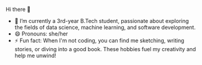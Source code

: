  Hi there 👋
- 🔭 I’m currently a 3rd-year B.Tech student, passionate about exploring the fields of data science, machine learning, and software development.
- 😄 Pronouns: she/her
- ⚡ Fun fact: When I'm not coding, you can find me sketching, writing stories, or diving into a good book. These hobbies fuel my creativity and help me unwind!



<!--
**vaishaliisingh/vaishaliisingh** is a ✨ _special_ ✨ repository because its `README.md` (this file) appears on your GitHub profile.

Here are some ideas to get you started:

- 🔭 I’m currently working on ...
- 🌱 I’m currently learning ...
- 👯 I’m looking to collaborate on ...
- 🤔 I’m looking for help with ...
- 💬 Ask me about ...
- 📫 How to reach me: ...
- 😄 Pronouns: ...
- ⚡ Fun fact: ...
-->
